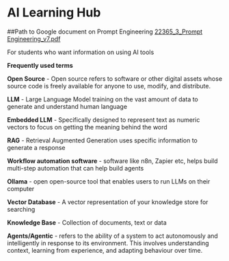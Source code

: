 # AI Learning Hub

##Path to Google document on Prompt Engineering
[22365_3_Prompt Engineering_v7.pdf](https://github.com/bresciacolloquium/ai-learning-hub/blob/main/22365_3_Prompt%20Engineering_v7.pdf)

For students who want information on using AI tools

**Frequently used terms**

**Open Source** - Open source refers to software or other digital assets whose source code is freely available for anyone to use, modify, and distribute.

**LLM** - Large Language Model training on the vast amount of data to generate and understand human language

**Embedded LLM** - Specifically designed to represent text as numeric vectors to focus on getting the meaning behind the word

**RAG** - Retrieval Augmented Generation uses specific information to generate a response

**Workflow automation software** - software like n8n, Zapier etc, helps build multi-step automation that can help build agents

**Ollama** - open open-source tool that enables users to run LLMs on their computer

**Vector Database** - A vector representation of your knowledge store for searching

**Knowledge Base** - Collection of documents, text or data

**Agents/Agentic** - refers to the ability of a system to act autonomously and intelligently in response to its environment. This involves understanding context, learning from experience, and adapting behaviour over time.
